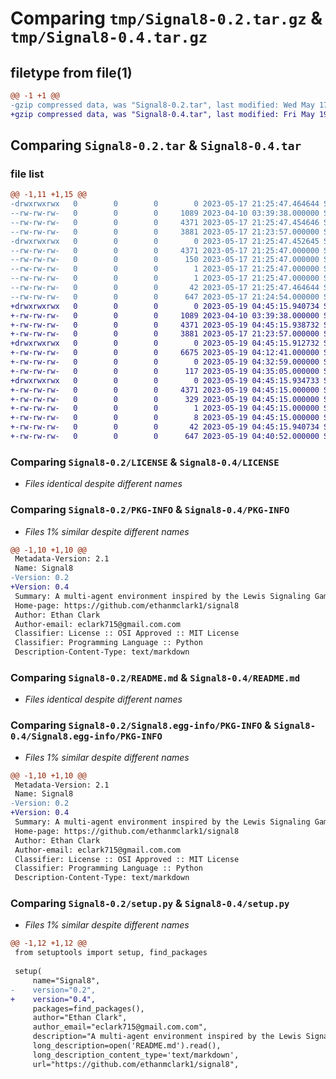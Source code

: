 # Comparing `tmp/Signal8-0.2.tar.gz` & `tmp/Signal8-0.4.tar.gz`

## filetype from file(1)

```diff
@@ -1 +1 @@
-gzip compressed data, was "Signal8-0.2.tar", last modified: Wed May 17 21:25:47 2023, max compression
+gzip compressed data, was "Signal8-0.4.tar", last modified: Fri May 19 04:45:15 2023, max compression
```

## Comparing `Signal8-0.2.tar` & `Signal8-0.4.tar`

### file list

```diff
@@ -1,11 +1,15 @@
-drwxrwxrwx   0        0        0        0 2023-05-17 21:25:47.464644 Signal8-0.2/
--rw-rw-rw-   0        0        0     1089 2023-04-10 03:39:38.000000 Signal8-0.2/LICENSE
--rw-rw-rw-   0        0        0     4371 2023-05-17 21:25:47.454646 Signal8-0.2/PKG-INFO
--rw-rw-rw-   0        0        0     3881 2023-05-17 21:23:57.000000 Signal8-0.2/README.md
-drwxrwxrwx   0        0        0        0 2023-05-17 21:25:47.452645 Signal8-0.2/Signal8.egg-info/
--rw-rw-rw-   0        0        0     4371 2023-05-17 21:25:47.000000 Signal8-0.2/Signal8.egg-info/PKG-INFO
--rw-rw-rw-   0        0        0      150 2023-05-17 21:25:47.000000 Signal8-0.2/Signal8.egg-info/SOURCES.txt
--rw-rw-rw-   0        0        0        1 2023-05-17 21:25:47.000000 Signal8-0.2/Signal8.egg-info/dependency_links.txt
--rw-rw-rw-   0        0        0        1 2023-05-17 21:25:47.000000 Signal8-0.2/Signal8.egg-info/top_level.txt
--rw-rw-rw-   0        0        0       42 2023-05-17 21:25:47.464644 Signal8-0.2/setup.cfg
--rw-rw-rw-   0        0        0      647 2023-05-17 21:24:54.000000 Signal8-0.2/setup.py
+drwxrwxrwx   0        0        0        0 2023-05-19 04:45:15.940734 Signal8-0.4/
+-rw-rw-rw-   0        0        0     1089 2023-04-10 03:39:38.000000 Signal8-0.4/LICENSE
+-rw-rw-rw-   0        0        0     4371 2023-05-19 04:45:15.938732 Signal8-0.4/PKG-INFO
+-rw-rw-rw-   0        0        0     3881 2023-05-17 21:23:57.000000 Signal8-0.4/README.md
+drwxrwxrwx   0        0        0        0 2023-05-19 04:45:15.912732 Signal8-0.4/Signal8/
+-rw-rw-rw-   0        0        0     6675 2023-05-19 04:12:41.000000 Signal8-0.4/Signal8/Signal8.py
+-rw-rw-rw-   0        0        0        0 2023-05-19 04:32:59.000000 Signal8-0.4/Signal8/__init__.py
+-rw-rw-rw-   0        0        0      117 2023-05-19 04:35:05.000000 Signal8-0.4/Signal8/main.py
+drwxrwxrwx   0        0        0        0 2023-05-19 04:45:15.934733 Signal8-0.4/Signal8.egg-info/
+-rw-rw-rw-   0        0        0     4371 2023-05-19 04:45:15.000000 Signal8-0.4/Signal8.egg-info/PKG-INFO
+-rw-rw-rw-   0        0        0      329 2023-05-19 04:45:15.000000 Signal8-0.4/Signal8.egg-info/SOURCES.txt
+-rw-rw-rw-   0        0        0        1 2023-05-19 04:45:15.000000 Signal8-0.4/Signal8.egg-info/dependency_links.txt
+-rw-rw-rw-   0        0        0        8 2023-05-19 04:45:15.000000 Signal8-0.4/Signal8.egg-info/top_level.txt
+-rw-rw-rw-   0        0        0       42 2023-05-19 04:45:15.940734 Signal8-0.4/setup.cfg
+-rw-rw-rw-   0        0        0      647 2023-05-19 04:40:52.000000 Signal8-0.4/setup.py
```

### Comparing `Signal8-0.2/LICENSE` & `Signal8-0.4/LICENSE`

 * *Files identical despite different names*

### Comparing `Signal8-0.2/PKG-INFO` & `Signal8-0.4/PKG-INFO`

 * *Files 1% similar despite different names*

```diff
@@ -1,10 +1,10 @@
 Metadata-Version: 2.1
 Name: Signal8
-Version: 0.2
+Version: 0.4
 Summary: A multi-agent environment inspired by the Lewis Signaling Game, featuring eight unique problem configurations with both static and dynamic adversaries.
 Home-page: https://github.com/ethanmclark1/signal8
 Author: Ethan Clark
 Author-email: eclark715@gmail.com.com
 Classifier: License :: OSI Approved :: MIT License
 Classifier: Programming Language :: Python
 Description-Content-Type: text/markdown
```

### Comparing `Signal8-0.2/README.md` & `Signal8-0.4/README.md`

 * *Files identical despite different names*

### Comparing `Signal8-0.2/Signal8.egg-info/PKG-INFO` & `Signal8-0.4/Signal8.egg-info/PKG-INFO`

 * *Files 1% similar despite different names*

```diff
@@ -1,10 +1,10 @@
 Metadata-Version: 2.1
 Name: Signal8
-Version: 0.2
+Version: 0.4
 Summary: A multi-agent environment inspired by the Lewis Signaling Game, featuring eight unique problem configurations with both static and dynamic adversaries.
 Home-page: https://github.com/ethanmclark1/signal8
 Author: Ethan Clark
 Author-email: eclark715@gmail.com.com
 Classifier: License :: OSI Approved :: MIT License
 Classifier: Programming Language :: Python
 Description-Content-Type: text/markdown
```

### Comparing `Signal8-0.2/setup.py` & `Signal8-0.4/setup.py`

 * *Files 1% similar despite different names*

```diff
@@ -1,12 +1,12 @@
 from setuptools import setup, find_packages
 
 setup(
     name="Signal8",
-    version="0.2",
+    version="0.4",
     packages=find_packages(),
     author="Ethan Clark",
     author_email="eclark715@gmail.com.com",
     description="A multi-agent environment inspired by the Lewis Signaling Game, featuring eight unique problem configurations with both static and dynamic adversaries.",
     long_description=open('README.md').read(),
     long_description_content_type='text/markdown',
     url="https://github.com/ethanmclark1/signal8",
```

